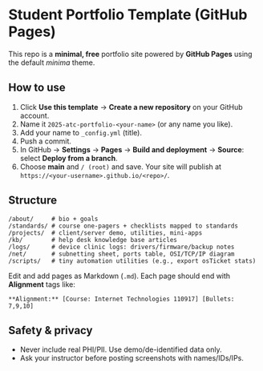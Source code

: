 # Student Portfolio Template (GitHub Pages)

This repo is a **minimal, free** portfolio site powered by **GitHub Pages** using the default *minima* theme.

## How to use
1. Click **Use this template** → **Create a new repository** on your GitHub account.
2. Name it `2025-atc-portfolio-<your-name>` (or any name you like).
3. Add your name to `_config.yml` (title).
4. Push a commit.
5. In GitHub → **Settings** → **Pages** → **Build and deployment** → **Source**: select **Deploy from a branch**.
6. Choose **main** and `/ (root)` and save. Your site will publish at `https://<your-username>.github.io/<repo>/`.

## Structure
```
/about/     # bio + goals
/standards/ # course one-pagers + checklists mapped to standards
/projects/  # client/server demo, utilities, mini-apps
/kb/        # help desk knowledge base articles
/logs/      # device clinic logs: drivers/firmware/backup notes
/net/       # subnetting sheet, ports table, OSI/TCP/IP diagram
/scripts/   # tiny automation utilities (e.g., export osTicket stats)
```
Edit and add pages as Markdown (`.md`). Each page should end with **Alignment** tags like:

```
**Alignment:** [Course: Internet Technologies 110917] [Bullets: 7,9,10]
```

## Safety & privacy
- Never include real PHI/PII. Use demo/de-identified data only.
- Ask your instructor before posting screenshots with names/IDs/IPs.
